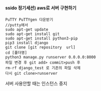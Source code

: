#### ssido 정기세션) aws로 서버 구현하기
```
PuTTY PuTTYgen 다운받기
//putty에서
sudo apt-get update
sudo apt-get install git
sudo apt-get install python3-pip
pip3 install django
git clone [git repository  url]
cd [폴더명]
python3 manage.py runserver 0.0.0.0:8000
파일 변경 후 git add> commit>push 후
rm-rf django_test 로 기존의 파일 삭제
다시 git clone>runserver
```  
서버 사용안할 때는 인스턴스 중지 
